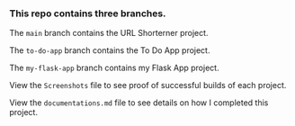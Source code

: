 ### This repo contains three branches.

The `main` branch contains the URL Shorterner project.

The `to-do-app` branch contains the To Do App project.

The `my-flask-app` branch contains my Flask App project.

View the `Screenshots` file to see proof of successful builds of each project.

View the `documentations.md` file to see details on how I completed this project.
